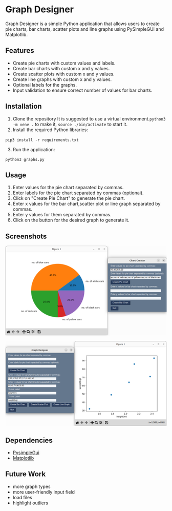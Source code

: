 # Graph Designer

Graph Designer is a simple Python application that allows users to create pie charts, bar charts, scatter plots and line graphs using PySimpleGUI and Matplotlib.

## Features

- Create pie charts with custom values and labels.
- Create bar charts with custom x and y values.
- Create scatter plots with custom x and y values.
- Create line graphs with custom x and y values.
- Optional labels for the graphs.
- Input validation to ensure correct number of values for bar charts.

## Installation

1. Clone the repository
It is suggested to use a virtual environment.`python3 -m venv .` to make it, `source ./bin/activate` to start it.
2. Install the required Python libraries:

`pip3 install -r requirements.txt` 

3. Run the application:

```
python3 graphs.py
```

## Usage

1. Enter values for the pie chart separated by commas.
2. Enter labels for the pie chart separated by commas (optional).
3. Click on "Create Pie Chart" to generate the pie chart.
4. Enter x values for the bar chart,scatter plot or line graph separated by commas.
5. Enter y values for them separated by commas.
6. Click on the button for the desired graph to generate it.

## Screenshots

![](screenshot1.png)

![](screenshot2.png)

## Dependencies
- [PysimpleGui](https://docs.pysimplegui.com)
- [Matplotlib](https://matplotlib.org/)

## Future Work

- more graph types
- more user-friendly input field
- load files
- highlight outliers

